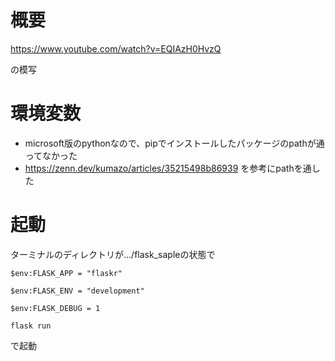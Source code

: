 # 概要
https://www.youtube.com/watch?v=EQIAzH0HvzQ

の模写
# 環境変数
- microsoft版のpythonなので、pipでインストールしたパッケージのpathが通ってなかった
- https://zenn.dev/kumazo/articles/35215498b86939 を参考にpathを通した
# 起動
ターミナルのディレクトリが.../flask_sapleの状態で
```shell
$env:FLASK_APP = "flaskr"

$env:FLASK_ENV = "development"

$env:FLASK_DEBUG = 1  

flask run
```
で起動